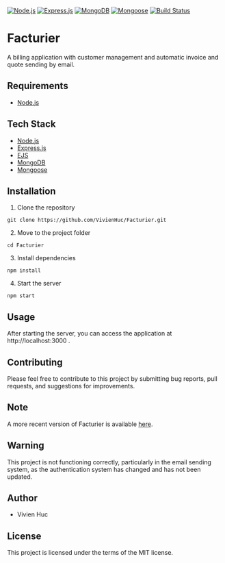 
[![Node.js](https://img.shields.io/badge/Node.js-brightgreen.svg?logo=node.js&style=flat-square)](https://nodejs.org/)
[![Express.js](https://img.shields.io/badge/Express.js-brightgreen.svg?logo=express&style=flat-square)](https://expressjs.com/)
[![MongoDB](https://img.shields.io/badge/MongoDB-brightgreen.svg?logo=mongodb&style=flat-square)](https://www.mongodb.com/)
[![Mongoose](https://img.shields.io/badge/Mongoose-brightgreen.svg?logo=mongoose&style=flat-square)](https://mongoosejs.com/)
[![Build Status](https://img.shields.io/badge/build-not%20passing-red.svg?style=flat-square)](#)

# Facturier
A billing application with customer management and automatic invoice and quote sending by email.

## Requirements
- [Node.js](https://nodejs.org/)

## Tech Stack
- [Node.js](https://nodejs.org/)
- [Express.js](https://expressjs.com/)
- [EJS](https://ejs.co/)
- [MongoDB](https://www.mongodb.com/)
- [Mongoose](https://mongoosejs.com/)

## Installation

1. Clone the repository

``` git clone https://github.com/VivienHuc/Facturier.git ```

2. Move to the project folder

``` cd Facturier ```

3. Install dependencies

``` npm install ```

4. Start the server

```npm start ```

## Usage
After starting the server, you can access the application at http://localhost:3000 .

## Contributing
Please feel free to contribute to this project by submitting bug reports, pull requests, and suggestions for improvements.

## Note
A more recent version of Facturier is available [here](https://github.com/VivienHuc/React_Facturier).

## Warning
This project is not functioning correctly, particularly in the email sending system, as the authentication system has changed and has not been updated.

## Author
- Vivien Huc

## License
This project is licensed under the terms of the MIT license.
